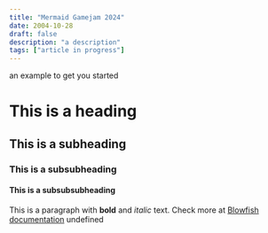 ```yaml
---
title: "Mermaid Gamejam 2024"
date: 2004-10-28
draft: false
description: "a description"
tags: ["article in progress"]
---
```

 an example to get you started
# This is a heading
## This is a subheading
### This is a subsubheading
#### This is a subsubsubheading
This is a paragraph with **bold** and *italic* text.
Check more at [Blowfish documentation](https://blowfish.page/)
undefined